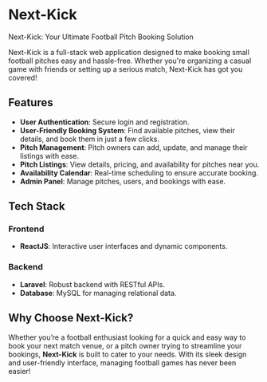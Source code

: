 # Next-Kick  
Next-Kick: Your Ultimate Football Pitch Booking Solution  

Next-Kick is a full-stack web application designed to make booking small football pitches easy and hassle-free. Whether you're organizing a casual game with friends or setting up a serious match, Next-Kick has got you covered!  


## Features  
- **User Authentication**: Secure login and registration.
- **User-Friendly Booking System**: Find available pitches, view their details, and book them in just a few clicks.
- **Pitch Management**: Pitch owners can add, update, and manage their listings with ease.   
- **Pitch Listings**: View details, pricing, and availability for pitches near you.
- **Availability Calendar**: Real-time scheduling to ensure accurate booking. 
- **Admin Panel**: Manage pitches, users, and bookings with ease.

## Tech Stack  
### Frontend  
- **ReactJS**: Interactive user interfaces and dynamic components.  

### Backend  
- **Laravel**: Robust backend with RESTful APIs.  
- **Database**: MySQL for managing relational data.  

## Why Choose Next-Kick?  
Whether you’re a football enthusiast looking for a quick and easy way to book your next match venue, or a pitch owner trying to streamline your bookings, **Next-Kick** is built to cater to your needs. With its sleek design and user-friendly interface, managing football games has never been easier!  

